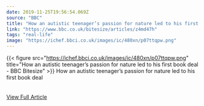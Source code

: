 ```yaml
---
date: 2019-11-25T19:56:54.069Z 
source: "BBC" 
title: "How an autistic teenager’s passion for nature led to his first book deal - BBC Bitesize" 
link: "https://www.bbc.co.uk/bitesize/articles/z4md47h" 
tags: "real-life" 
image: "https://ichef.bbci.co.uk/images/ic/480xn/p07ttqpw.png" 
---
```

{{< figure src="https://ichef.bbci.co.uk/images/ic/480xn/p07ttqpw.png" title="How an autistic teenager’s passion for nature led to his first book deal - BBC Bitesize" >}}
How an autistic teenager’s passion for nature led to his first book deal
<br/><br/><br/>
<a href='https://www.bbc.co.uk/bitesize/articles/z4md47h' class='btn' target='_blank'>View Full Article</a>